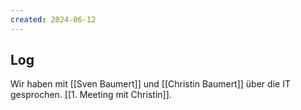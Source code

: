 ```yaml
---
created: 2024-06-12 
---
```

## Log

Wir haben mit [[Sven Baumert]] und [[Christin Baumert]] über die IT gesprochen. [[1. Meeting mit Christin]]. 